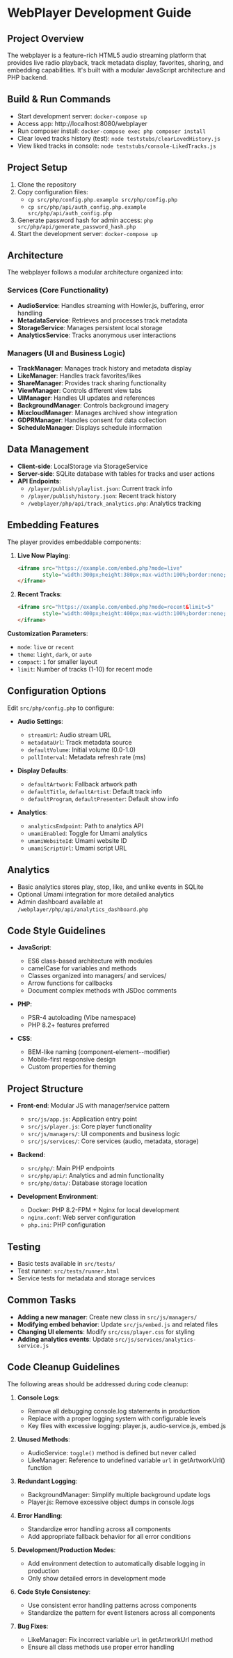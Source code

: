 # WebPlayer Development Guide

## Project Overview
The webplayer is a feature-rich HTML5 audio streaming platform that provides live radio playback, track metadata display, favorites, sharing, and embedding capabilities. It's built with a modular JavaScript architecture and PHP backend.

## Build & Run Commands
- Start development server: `docker-compose up`
- Access app: http://localhost:8080/webplayer
- Run composer install: `docker-compose exec php composer install`
- Clear loved tracks history (test): `node teststubs/clearLovedHistory.js`
- View liked tracks in console: `node teststubs/console-LikedTracks.js`

## Project Setup
1. Clone the repository
2. Copy configuration files:
   - `cp src/php/config.php.example src/php/config.php`
   - `cp src/php/api/auth_config.php.example src/php/api/auth_config.php`
3. Generate password hash for admin access: `php src/php/api/generate_password_hash.php`
4. Start the development server: `docker-compose up`

## Architecture
The webplayer follows a modular architecture organized into:

### Services (Core Functionality)
- **AudioService**: Handles streaming with Howler.js, buffering, error handling
- **MetadataService**: Retrieves and processes track metadata
- **StorageService**: Manages persistent local storage
- **AnalyticsService**: Tracks anonymous user interactions

### Managers (UI and Business Logic)
- **TrackManager**: Manages track history and metadata display
- **LikeManager**: Handles track favorites/likes
- **ShareManager**: Provides track sharing functionality
- **ViewManager**: Controls different view tabs
- **UIManager**: Handles UI updates and references
- **BackgroundManager**: Controls background imagery
- **MixcloudManager**: Manages archived show integration
- **GDPRManager**: Handles consent for data collection
- **ScheduleManager**: Displays schedule information

## Data Management
- **Client-side**: LocalStorage via StorageService
- **Server-side**: SQLite database with tables for tracks and user actions
- **API Endpoints**:
  - `/player/publish/playlist.json`: Current track info
  - `/player/publish/history.json`: Recent track history
  - `/webplayer/php/api/track_analytics.php`: Analytics tracking

## Embedding Features
The player provides embeddable components:

1. **Live Now Playing**:
   ```html
   <iframe src="https://example.com/embed.php?mode=live" 
           style="width:300px;height:380px;max-width:100%;border:none;">
   </iframe>
   ```

2. **Recent Tracks**:
   ```html
   <iframe src="https://example.com/embed.php?mode=recent&limit=5" 
           style="width:400px;height:400px;max-width:100%;border:none;">
   </iframe>
   ```

**Customization Parameters**:
- `mode`: `live` or `recent`
- `theme`: `light`, `dark`, or `auto`
- `compact`: `1` for smaller layout
- `limit`: Number of tracks (1-10) for recent mode

## Configuration Options
Edit `src/php/config.php` to configure:

- **Audio Settings**:
  - `streamUrl`: Audio stream URL
  - `metadataUrl`: Track metadata source
  - `defaultVolume`: Initial volume (0.0-1.0)
  - `pollInterval`: Metadata refresh rate (ms)

- **Display Defaults**:
  - `defaultArtwork`: Fallback artwork path
  - `defaultTitle`, `defaultArtist`: Default track info
  - `defaultProgram`, `defaultPresenter`: Default show info

- **Analytics**:
  - `analyticsEndpoint`: Path to analytics API
  - `umamiEnabled`: Toggle for Umami analytics
  - `umamiWebsiteId`: Umami website ID
  - `umamiScriptUrl`: Umami script URL

## Analytics
- Basic analytics stores play, stop, like, and unlike events in SQLite
- Optional Umami integration for more detailed analytics
- Admin dashboard available at `/webplayer/php/api/analytics_dashboard.php`

## Code Style Guidelines
- **JavaScript**:
  - ES6 class-based architecture with modules
  - camelCase for variables and methods
  - Classes organized into managers/ and services/
  - Arrow functions for callbacks
  - Document complex methods with JSDoc comments

- **PHP**:
  - PSR-4 autoloading (Vibe namespace)
  - PHP 8.2+ features preferred

- **CSS**:
  - BEM-like naming (component-element--modifier)
  - Mobile-first responsive design
  - Custom properties for theming

## Project Structure
- **Front-end**: Modular JS with manager/service pattern
  - `src/js/app.js`: Application entry point
  - `src/js/player.js`: Core player functionality
  - `src/js/managers/`: UI components and business logic
  - `src/js/services/`: Core services (audio, metadata, storage)
  
- **Backend**:
  - `src/php/`: Main PHP endpoints
  - `src/php/api/`: Analytics and admin functionality
  - `src/php/data/`: Database storage location

- **Development Environment**:
  - Docker: PHP 8.2-FPM + Nginx for local development
  - `nginx.conf`: Web server configuration
  - `php.ini`: PHP configuration
  
## Testing
- Basic tests available in `src/tests/`
- Test runner: `src/tests/runner.html`
- Service tests for metadata and storage services

## Common Tasks
- **Adding a new manager**: Create new class in `src/js/managers/`
- **Modifying embed behavior**: Update `src/js/embed.js` and related files
- **Changing UI elements**: Modify `src/css/player.css` for styling
- **Adding analytics events**: Update `src/js/services/analytics-service.js`

## Code Cleanup Guidelines

The following areas should be addressed during code cleanup:

1. **Console Logs**:
   - Remove all debugging console.log statements in production
   - Replace with a proper logging system with configurable levels
   - Key files with excessive logging: player.js, audio-service.js, embed.js

2. **Unused Methods**:
   - AudioService: `toggle()` method is defined but never called
   - LikeManager: Reference to undefined variable `url` in getArtworkUrl() function

3. **Redundant Logging**:
   - BackgroundManager: Simplify multiple background update logs
   - Player.js: Remove excessive object dumps in console.logs

4. **Error Handling**:
   - Standardize error handling across all components
   - Add appropriate fallback behavior for all error conditions

5. **Development/Production Modes**:
   - Add environment detection to automatically disable logging in production
   - Only show detailed errors in development mode

6. **Code Style Consistency**:
   - Use consistent error handling patterns across components
   - Standardize the pattern for event listeners across all components

7. **Bug Fixes**:
   - LikeManager: Fix incorrect variable `url` in getArtworkUrl method
   - Ensure all class methods use proper error handling